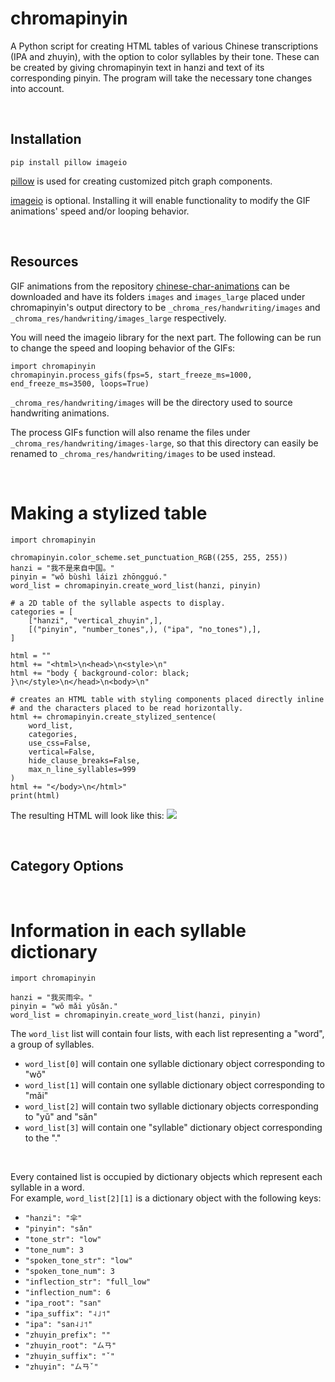 # chromapinyin
A Python script for creating HTML tables of various Chinese transcriptions (IPA and zhuyin), with the option to color syllables by their tone.
These can be created by giving chromapinyin text in hanzi and text of its corresponding pinyin.
The program will take the necessary tone changes into account.

<br>

## Installation
```
pip install pillow imageio
```
[pillow](https://github.com/python-pillow/Pillow) is used for creating customized pitch graph components.

[imageio](https://github.com/imageio/imageio) is optional. Installing it will enable functionality to modify the GIF animations' speed and/or looping behavior.

<br>

## Resources

GIF animations from the repository [chinese-char-animations](https://github.com/nmarley/chinese-char-animations) can be downloaded and have its folders ```images``` and ```images_large``` placed under chromapinyin's output directory to be ```_chroma_res/handwriting/images``` and ```_chroma_res/handwriting/images_large``` respectively.

You will need the imageio library for the next part.
The following can be run to change the speed and looping behavior of the GIFs:
```
import chromapinyin
chromapinyin.process_gifs(fps=5, start_freeze_ms=1000, end_freeze_ms=3500, loops=True)
```

```_chroma_res/handwriting/images``` will be the directory used to source handwriting animations.

The process GIFs function will also rename the files under ```_chroma_res/handwriting/images-large```,
so that this directory can easily be renamed to ```_chroma_res/handwriting/images``` to be used instead.

<br>

# Making a stylized table
```
import chromapinyin

chromapinyin.color_scheme.set_punctuation_RGB((255, 255, 255))
hanzi = "我不是来自中国。"
pinyin = "wǒ bùshì láizì zhōngguó."
word_list = chromapinyin.create_word_list(hanzi, pinyin)

# a 2D table of the syllable aspects to display.
categories = [
    ["hanzi", "vertical_zhuyin",],
    [("pinyin", "number_tones",), ("ipa", "no_tones"),],
]

html = ""
html += "<html>\n<head>\n<style>\n"
html += "body { background-color: black; }\n</style>\n</head>\n<body>\n"

# creates an HTML table with styling components placed directly inline
# and the characters placed to be read horizontally.
html += chromapinyin.create_stylized_sentence(
    word_list, 
    categories,
    use_css=False,
    vertical=False,
    hide_clause_breaks=False,
    max_n_line_syllables=999
)
html += "</body>\n</html>"
print(html)
```

The resulting HTML will look like this:
![](https://raw.githubusercontent.com/travisgk/chromapinyin/main/_screenshots/_example_01.png?token=GHSAT0AAAAAACRE74CQN454CNA4NPCKXPJ2ZRWSBGQ)

<br>

## Category Options

<br>

# Information in each syllable dictionary
```
import chromapinyin

hanzi = "我买雨伞。"
pinyin = "wǒ mǎi yǔsǎn."
word_list = chromapinyin.create_word_list(hanzi, pinyin)
```
The ```word_list``` list will contain four lists, with each list representing a "word", a group of syllables.
- ```word_list[0]``` will contain one syllable dictionary object corresponding to "wǒ" 
- ```word_list[1]``` will contain one syllable dictionary object corresponding to "mǎi"
- ```word_list[2]``` will contain two syllable dictionary objects corresponding to "yǔ" and "sǎn"
- ```word_list[3]``` will contain one "syllable" dictionary object corresponding to the "."
<br>

Every contained list is occupied by dictionary objects which represent each syllable in a word.
<br>
For example, ```word_list[2][1]``` is a dictionary object with the following keys:
- ```"hanzi": "伞"```
- ```"pinyin": "sǎn"```
- ```"tone_str": "low"```
- ```"tone_num": 3```
- ```"spoken_tone_str": "low"```
- ```"spoken_tone_num": 3```
- ```"inflection_str": "full_low"```
- ```"inflection_num": 6```
- ```"ipa_root": "san"```
- ```"ipa_suffix": "˨˩˦"```
- ```"ipa": "san˨˩˦"```
- ```"zhuyin_prefix": ""```
- ```"zhuyin_root": "ㄙㄢ"```
- ```"zhuyin_suffix": "ˇ"```
- ```"zhuyin": "ㄙㄢˇ"```
<br>
